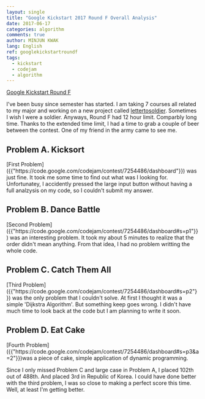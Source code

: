 ```yaml
---
layout: single
title: "Google Kickstart 2017 Round F Overall Analysis"
date: 2017-06-17
categories: algorithm
comments: true
author: MINJUN KWAK
lang: English
ref: googlekickstartroundf
tags:
  - kickstart
  - codejam
  - algorithm
---
```


[Google Kickstart Round F]({{"https://code.google.com/codejam/contest/7254486/dashboard"}})  

I've been busy since semester has started. I am taking 7 courses all related to my major and working on a new project called [lettertosoldier]({{"https://minjunkwak.github.io/blog/Letter-to-Soldier/"}}). Sometimes I wish I were a soldier.
Anyways, Round F had 12 hour limit. Comparbly long time. Thanks to the extended time limit, I had a time to grab a couple of beer between the contest. One of my friend in the army came to see me.

<h2>Problem A. Kicksort</h2>
[First Problem]({{"https://code.google.com/codejam/contest/7254486/dashboard"}}) was just fine. It took me some time to find out what was I looking for.
Unfortunatey, I accidently pressed the large input button without having a full analzysis on my code, so I couldn't submit my answer.

<h2>Problem B. Dance Battle</h2>
[Second Problem]({{"https://code.google.com/codejam/contest/7254486/dashboard#s=p1"}}) was an interesting problem. It took my about 5 minutes to realize that the order didn't mean anything.
From that idea, I had no problem writting the whole code.

<h2>Problem C. Catch Them All</h2>
[Third Problem]({{"https://code.google.com/codejam/contest/7254486/dashboard#s=p2"}}) was the only problem that I couldn't solve. At first I thought it was a simple 'Dijkstra Algorithm'. But something keep goes wrong. I didn't have much time to look back at the code but I am planning to write it soon.

<h2>Problem D. Eat Cake</h2>
[Fourth Problem]({{"https://code.google.com/codejam/contest/7254486/dashboard#s=p3&a=2"}})was a piece of cake, simple application of dynamic programming.

Since I only missed Problem C and large case in Problem A, I placed 102th out of 488th. And placed 3rd in Republic of Korea.
I could have done better with the third problem, I was so close to making a perfect score this time. Well, at least I'm getting better.
